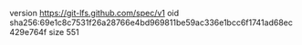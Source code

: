 version https://git-lfs.github.com/spec/v1
oid sha256:69e1c8c7531f26a28766e4bd969811be59ac336e1bcc6f1741ad68ec429e764f
size 551
